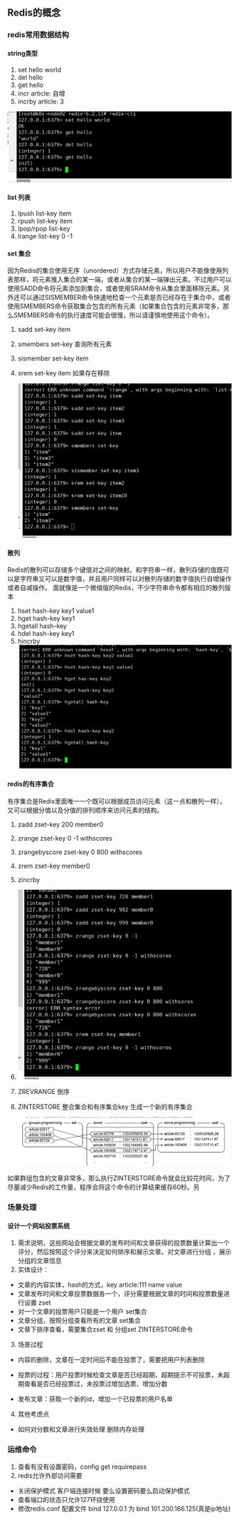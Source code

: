 ## Redis的概念

### redis常用数据结构

#### string类型

1. set hello world
2. del hello
3. get hello
4. incr article: 自增
5. incrby article: 3

![image-20210320221038574](asserts/image-20210320221038574.png)

#### list 列表
1. lpush list-key item 
2. rpush list-key item
3. lpop/rpop list-key
4. lrange list-key 0 -1

#### set 集合
因为Redis的集合使用无序（unordered）方式存储元素，所以用户不能像使用列表那样，将元素推入集合的某一端，或者从集合的某一端弹出元素。不过用户可以使用SADD命令将元素添加到集合，或者使用SRAM命令从集合里面移除元素。另外还可以通过SISMEMBER命令快速地检查一个元素是否已经存在于集合中，或者使用SMEMBERS命令获取集合包含的所有元素（如果集合包含的元素非常多，那么SMEMBERS命令的执行速度可能会很慢，所以请谨慎地使用这个命令）。
1. sadd set-key item

2. smembers set-key  查询所有元素

3. sismember set-key item

4. srem set-key item 如果存在移除

   ![image-20210320222206741](asserts/image-20210320222206741.png)
#### 散列
Redis的散列可以存储多个键值对之间的映射。和字符串一样，散列存储的值既可以是字符串又可以是数字值，并且用户同样可以对散列存储的数字值执行自增操作或者自减操作。
面就像是一个微缩版的Redis，不少字符串命令都有相应的散列版本

1. hset hash-key key1 value1
2. hget hash-key key1
3. hgetall hash-key
4. hdel hash-key key1
5. hincrby
![image-20210320222610059](asserts/image-20210320222610059.png)

#### redis的有序集合
有序集合是Redis里面唯一一个既可以根据成员访问元素（这一点和散列一样），又可以根据分值以及分值的排列顺序来访问元素的结构。
1. zadd zset-key 200 member0
2. zrange zset-key 0 -1 withscores
3. zrangebyscore zset-key 0 800 withscores
4. zrem zset-key member0
5. zincrby
6. 
   ![image-20210320223356585](asserts/image-20210320223356585.png)
1. ZREVRANGE 倒序

2. ZINTERSTORE 整合集合和有序集合key 生成一个新的有序集合

   ![image-20210321120101934](asserts/image-20210321120101934.png)

如果群组包含的文章非常多，那么执行ZINTERSTORE命令就会比较花时间，为了尽量减少Redis的工作量，程序会将这个命令的计算结果缓存60秒。另

### 场景处理

#### 设计一个网站投票系统
1. 需求说明，这些网站会根据文章的发布时间和文章获得的投票数量计算出一个评分，然后按照这个评分来决定如何排序和展示文章。对文章进行分组 ，展示分组的文章信息
2. 实体设计：
- 文章的内容实体，hash的方式，key  article:111  name value
- 文章发布时间和文章投票数据各一个，评分需要根据文章的时间和投票数量进行设置 zset
- 对一个文章的投票用户只能是一个用户 set集合
- 文章分组，按照分组查看所有的文章 set集合
- 文章下排序查看，需要集合zset 和 分组set ZINTERSTORE命令
3. 场景过程
- 内容的删除，文章在一定时间后不能在投票了，需要把用户列表删除
- 投票的过程：用户投票时候检查文章是否已经超期，超期提示不可投票，未超期查看是否已经投票过，未投票过增加选票、增加分数

- 发布文章：获取一个新的id，增加一个已投票的用户名单
4. 其他考虑点
- 如何对分数和文章进行失效处理 删除内存处理

### 运维命令
1. 查看有没有设置密码，config get requirepass
2. redis允许外部访问需要
- 关闭保护模式 客户端连接时候 要么设置密码要么启动保护模式
- 查看端口的状态只允许127环绕使用
- 修改redis.conf 配置文件  bind 127.0.0.1  为 bind 101.200.166.125(真是ip地址) 
